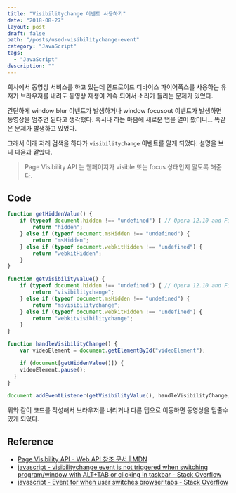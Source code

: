 ```yaml
---
title: "Visibilitychange 이벤트 사용하기"
date: "2018-08-27"
layout: post
draft: false
path: "/posts/used-visibilitychange-event"
category: "JavaScript"
tags: 
  - "JavaScript"
description: ""  
---
```



회사에서 동영상 서비스를 하고 있는데 안드로이드 디바이스 파이어폭스를 사용하는 유저가 브라우저를 내려도 동영상 재생이 계속 되어서 소리가 들리는 문제가 있었다.

간단하게 window blur 이벤트가 발생하거나 window focusout 이벤트가 발생하면 동영상을 멈추면 된다고 생각했다. 혹시나 하는 마음에 새로운 탭을 열어 봤더니... 똑같은 문제가 발생하고 있었다.

그래서 이래 저래 검색을 하다가  `visibilitychange` 이벤트를 알게 되었다.
설명을 보니 다음과 같았다.

> Page Visibility API 는 웹페이지가 visible 또는 focus 상태인지 알도록 해준다.

## Code

``` js
function getHiddenValue() {
	if (typeof document.hidden !== "undefined") { // Opera 12.10 and Firefox 18 and later support 
		return "hidden";
	} else if (typeof document.msHidden !== "undefined") {
		return "msHidden";
	} else if (typeof document.webkitHidden !== "undefined") {
		return "webkitHidden";
	}
}

function getVisibilityValue() {
	if (typeof document.hidden !== "undefined") { // Opera 12.10 and Firefox 18 and later support 
		return "visibilitychange";
	} else if (typeof document.msHidden !== "undefined") {
		return "msvisibilitychange";
	} else if (typeof document.webkitHidden !== "undefined") {
		return "webkitvisibilitychange";
	}
}

function handleVisibilityChange() {
	var videoElement = document.getElementById("videoElement");

	if (document[getHiddenValue()]) {
    videoElement.pause();
  }
}
 
document.addEventListener(getVisibilityValue(), handleVisibilityChange, false);
```

위와 같이 코드를 작성해서 브라우저를 내리거나 다른 탭으로 이동하면 동영상을 멈출수 있게 되었다.

## Reference
* [Page Visibility API - Web API 참조 문서 | MDN](https://developer.mozilla.org/ko/docs/Web/API/Page_Visibility_API)
* [javascript - visibilitychange event is not triggered when switching program/window with ALT+TAB or clicking in taskbar - Stack Overflow](https://stackoverflow.com/questions/28993157/visibilitychange-event-is-not-triggered-when-switching-program-window-with-altt)
* [javascript - Event for when user switches browser tabs - Stack Overflow](https://stackoverflow.com/questions/1038643/event-for-when-user-switches-browser-tabs)